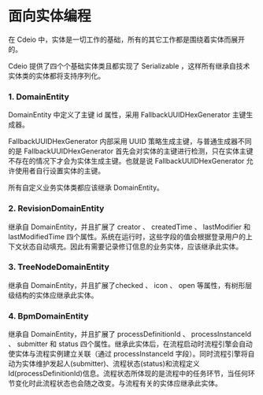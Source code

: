 # 面向实体编程

在 Cdeio 中，实体是一切工作的基础，所有的其它工作都是围绕着实体而展开的。


Cdeio 提供了四个个基础实体类且都实现了 Serializable ，这样所有继承自技术实体类的实体都将支持序列化。

### 1. DomainEntity
DomainEntity 中定义了主键 id 属性，采用 FallbackUUIDHexGenerator 主键生成器。

FallbackUUIDHexGenerator 内部采用 UUID 策略生成主键，与普通生成器不同的是 FallbackUUIDHexGenerator 首先会对实体的主键进行检测，只在实体主键不存在的情况下才会为实体生成主键。也就是说 FallbackUUIDHexGenerator 允许使用者自行设置实体的主键。

所有自定义业务实体类都应该继承 DomainEntity。

### 2. RevisionDomainEntity
继承自 DomainEntity，并且扩展了 creator 、 createdTime 、 lastModifier 和 lastModifiedTime 四个属性。系统在运行时，这些字段的值会根据登录用户的上下文状态自动填充。因此有需要记录修订信息的业务实体，应该继承此实体。

### 3. TreeNodeDomainEntity
继承自 DomainEntity，并且扩展了checked 、 icon 、 open 等属性，有树形层级结构的实体应继承此实体。

### 4. BpmDomainEntity
继承自 DomainEntity，并且扩展了 processDefinitionId 、 processInstanceId 、 submitter 和 status 四个属性。继承此实体后，在流程启动时流程引擎会自动使实体与流程实例建立关联（通过 processInstanceId 字段）。同时流程引擎将自动为实体维护发起人(submitter)、流程状态(status)和流程定义Id(processDefinitionId)信息。流程状态所体现的是流程中的任务环节，当任何环节变化时此流程状态也会随之改变。与流程有关的实体应继承此实体。
